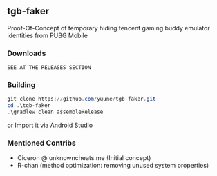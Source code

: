 ## tgb-faker
Proof-Of-Concept of temporary hiding tencent gaming buddy emulator identities from PUBG Mobile 

### Downloads
`SEE AT THE RELEASES SECTION`
### Building
```powershell
git clone https://github.com/yuune/tgb-faker.git
cd .\tgb-faker
.\gradlew clean assembleRelease
```
or Import it via Android Studio

### Mentioned Contribs
- Ciceron @ unknowncheats.me (Initial concept)
- R-chan (method optimization: removing unused system properties)

